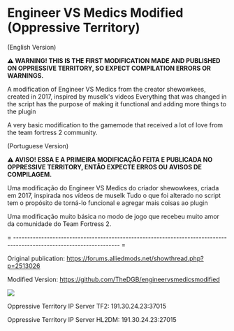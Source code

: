 # Engineer VS Medics Modified (Oppressive Territory)
(English Version)

**⚠ WARNING! THIS IS THE FIRST MODIFICATION MADE AND PUBLISHED ON OPPRESSIVE TERRITORY, SO EXPECT COMPILATION ERRORS OR WARNINGS.**


A modification of Engineer VS Medics from the creator shewowkees, created in 2017, inspired by muselk's videos
Everything that was changed in the script has the purpose of making it functional and adding more things to the plugin

A very basic modification to the gamemode that received a lot of love from the team fortress 2 community.



(Portuguese Version)

**⚠ AVISO! ESSA E A PRIMEIRA MODIFICAÇÃO FEITA E PUBLICADA NO OPPRESSIVE TERRITORY, ENTÃO EXPECTE ERROS OU AVISOS DE COMPILAGEM.**

Uma modificação do Engineer VS Medics do criador shewowkees, criada em 2017, inspirada nos vídeos de muselk
Tudo o que foi alterado no script tem o propósito de torná-lo funcional e agregar mais coisas ao plugin

Uma modificação muito básica no modo de jogo que recebeu muito amor da comunidade do Team Fortress 2.


= -------------------------------------------------------------------------------------------------------------------- =

Original publication: https://forums.alliedmods.net/showthread.php?p=2513026

Modified Version: https://github.com/TheDGB/engineervsmedicsmodified


[![](https://dcbadge.vercel.app/api/server/xftqrvZSAw)](https://discord.gg/xftqrvZSAw)

Oppressive Territory IP Server TF2: 191.30.24.23:37015

Oppressive Territory IP Server HL2DM: 191.30.24.23:27015
